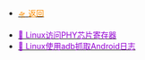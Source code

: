 <!-- _sidebar.md -->

- [<font color="Darkorange">🛸 返回 </font>](blog/Catalog/Linux笔记.md)

* [<font color="darkviolet">📍 Linux访问PHY芯片寄存器 </font>](blog/Linux/Linux驱动调试相关/Linux访问PHY芯片寄存器.md)
* [<font color="darkviolet">📍 Linux使用adb抓取Android日志 </font>](blog/Linux/Linux驱动调试相关/Linux使用adb抓取Android日志.md)
